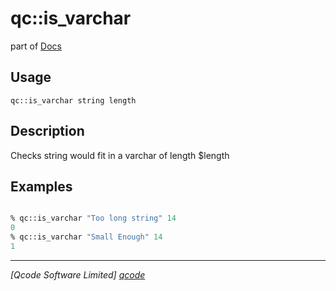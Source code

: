 qc::is_varchar
==============

part of [Docs](../index.md)

Usage
-----
`qc::is_varchar string length`

Description
-----------
Checks string would fit in a varchar of length $length

Examples
--------
```tcl

% qc::is_varchar "Too long string" 14
0
% qc::is_varchar "Small Enough" 14
1
```

----------------------------------
*[Qcode Software Limited] [qcode]*

[qcode]: http://www.qcode.co.uk "Qcode Software"